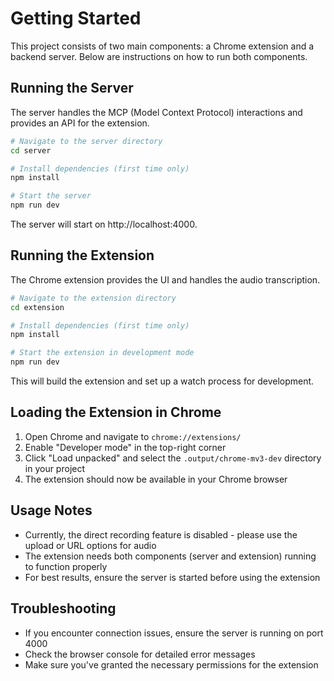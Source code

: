 # Getting Started

This project consists of two main components: a Chrome extension and a backend server. Below are instructions on how to run both components.

## Running the Server

The server handles the MCP (Model Context Protocol) interactions and provides an API for the extension.

```bash
# Navigate to the server directory
cd server

# Install dependencies (first time only)
npm install

# Start the server
npm run dev
```

The server will start on http://localhost:4000.

## Running the Extension

The Chrome extension provides the UI and handles the audio transcription.

```bash
# Navigate to the extension directory
cd extension

# Install dependencies (first time only)
npm install

# Start the extension in development mode
npm run dev
```

This will build the extension and set up a watch process for development.

## Loading the Extension in Chrome

1. Open Chrome and navigate to `chrome://extensions/`
2. Enable "Developer mode" in the top-right corner
3. Click "Load unpacked" and select the `.output/chrome-mv3-dev` directory in your project
4. The extension should now be available in your Chrome browser

## Usage Notes

- Currently, the direct recording feature is disabled - please use the upload or URL options for audio
- The extension needs both components (server and extension) running to function properly
- For best results, ensure the server is started before using the extension

## Troubleshooting

- If you encounter connection issues, ensure the server is running on port 4000
- Check the browser console for detailed error messages
- Make sure you've granted the necessary permissions for the extension
